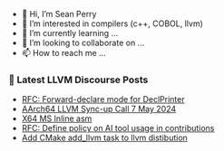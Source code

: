 - 👋 Hi, I’m Sean Perry
- 👀 I’m interested in compilers (c++, COBOL, llvm)
- 🌱 I’m currently learning ...
- 💞️ I’m looking to collaborate on ...
- 📫 How to reach me ...

<!---
s66perry/s66perry is a ✨ special ✨ repository because its `README.md` (this file) appears on your GitHub profile.
You can click the Preview link to take a look at your changes.
--->
### 📕 Latest LLVM Discourse Posts

<!-- DISCOURSE-LLVM:START -->
- [RFC: Forward-declare mode for DeclPrinter](https://discourse.llvm.org/t/rfc-forward-declare-mode-for-declprinter/78837#post_4)
- [AArch64 LLVM Sync-up Call 7 May 2024](https://discourse.llvm.org/t/aarch64-llvm-sync-up-call-7-may-2024/78806#post_6)
- [X64 MS Inline asm](https://discourse.llvm.org/t/x64-ms-inline-asm/78847#post_2)
- [RFC: Define policy on AI tool usage in contributions](https://discourse.llvm.org/t/rfc-define-policy-on-ai-tool-usage-in-contributions/78758?page=2#post_23)
- [Add CMake add_llvm task to llvm distibution](https://discourse.llvm.org/t/add-cmake-add-llvm-task-to-llvm-distibution/78849#post_1)
<!-- DISCOURSE-LLVM:END -->
